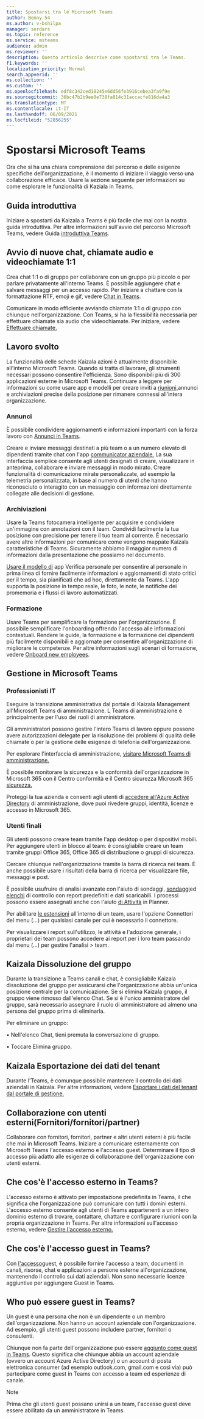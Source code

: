 ```yaml
---
title: Spostarsi tra le Microsoft Teams
author: Benny-54
ms.author: v-bshilpa
manager: serdars
ms.topic: reference
ms.service: msteams
audience: admin
ms.reviewer: ''
description: Questo articolo descrive come spostarsi tra le Teams.
f1.keywords: ''
localization_priority: Normal
search.appverid: ''
ms.collection: ''
ms.custom: ''
ms.openlocfilehash: edf8c342ced18245e6dd56fe3916cebea3fa9f9e
ms.sourcegitcommit: 36bc47b2b9ee0e738fa814c31accacfe816da4a3
ms.translationtype: MT
ms.contentlocale: it-IT
ms.lasthandoff: 06/09/2021
ms.locfileid: "52856255"
---
```

# <a name="navigate-microsoft-teams"></a>Spostarsi Microsoft Teams

Ora che si ha una chiara comprensione del percorso e delle esigenze specifiche dell'organizzazione, è il momento di iniziare il viaggio verso una collaborazione efficace. Usare la sezione seguente per informazioni su come esplorare le funzionalità di Kaziala in Teams.

## <a name="getting-started"></a>Guida introduttiva

Iniziare a spostarti da Kaizala a Teams è più facile che mai con la nostra guida introduttiva. Per altre informazioni sull'avvio del percorso Microsoft Teams, vedere Guida [introduttiva Teams](https://support.microsoft.com/office/start-and-pin-chats-a864b052-5e4b-4ccf-b046-2e26f40e21b5?wt.mc_id=otc_microsoft_teams&ui=en-us&rs=en-us&ad=us).

## <a name="starting-new-chats-11-audio-and-video-calls"></a>Avvio di nuove chat, chiamate audio e videochiamate 1:1

Crea chat 1:1 o di gruppo per collaborare con un gruppo più piccolo o per parlare privatamente all'interno Teams. È possibile aggiungere chat e salvare messaggi per un accesso rapido. Per iniziare a chattare con la formattazione RTF, emoji e gif, vedere [Chat in Teams](https://support.microsoft.com/office/start-and-pin-chats-a864b052-5e4b-4ccf-b046-2e26f40e21b5?wt.mc_id=otc_microsoft_teams&ui=en-us&rs=en-us&ad=us).

Comunicare in modo efficiente avviando chiamate 1:1 o di gruppo con chiunque nell'organizzazione. Con Teams, si ha la flessibilità necessaria per effettuare chiamate sia audio che videochiamate.  Per iniziare, vedere [Effettuare chiamate.](https://www.microsoft.com/videoplayer/embed/RE4rxv0?pid=ocpVideo0-innerdiv-oneplayer&postJsllMsg=true&maskLevel=20&market=en-us)

## <a name="getting-work-done"></a>Lavoro svolto

La funzionalità delle schede Kaizala azioni è attualmente disponibile all'interno Microsoft Teams. Quando si tratta di lavorare, gli strumenti necessari possono consentire l'efficienza. Sono disponibili più di 300 applicazioni esterne in Microsoft Teams. Continuare a leggere per informazioni su come usare app e modelli per creare inviti a [riunioni,](https://support.microsoft.com/office/meetings-in-teams-e0b0ae21-53ee-4462-a50d-ca9b9e217b67)annunci e archiviazioni precise della posizione per rimanere connessi all'intera organizzazione.

### <a name="announcements"></a>Annunci

È possibile condividere aggiornamenti e informazioni importanti con la forza lavoro con [Annunci in Teams](https://support.microsoft.com/office/send-an-announcement-to-a-channel-8f244ea6-235a-4dcc-9143-9c5b801b4992).

Creare e inviare messaggi destinati a più team o a un numero elevato di dipendenti tramite chat con l'app [communicator aziendale.](https://docs.microsoft.com/microsoftteams/platform/samples/app-templates#company-communicator) La sua interfaccia semplice consente agli utenti designati di creare, visualizzare in anteprima, collaborare e inviare messaggi in modo mirato. Creare funzionalità di comunicazione mirate personalizzate, ad esempio la telemetria personalizzata, in base al numero di utenti che hanno riconosciuto o interagito con un messaggio con informazioni direttamente collegate alle decisioni di gestione.

### <a name="check-ins"></a>Archiviazioni

Usare la Teams fotocamera intelligente per acquisire e condividere un'immagine con annotazioni con il team. Condividi facilmente la tua posizione con precisione per tenere il tuo team al corrente. È necessario avere altre informazioni per comunicare come vengono mappate Kaizala caratteristiche di Teams. Sicuramente abbiamo il maggior numero di informazioni dalla presentazione che possiamo nel documento.

[Usare il modello di](/microsoftteams/platform/samples/app-templates#staff-check-ins) app Verifica personale per consentire al personale in prima linea di fornire facilmente informazioni e aggiornamenti di stato critici per il tempo, sia pianificati che ad hoc, direttamente da Teams. L'app supporta la posizione in tempo reale, le foto, le note, le notifiche dei promemoria e i flussi di lavoro automatizzati.

### <a name="training"></a>Formazione

Usare Teams per semplificare la formazione per l'organizzazione. È possibile semplificare l'onboarding offrendo l'accesso alle informazioni contestuali. Rendere le guide, la formazione e la formazione dei dipendenti più facilmente disponibili e aggiornate per consentire all'organizzazione di migliorare le competenze. Per altre informazioni sugli scenari di formazione, vedere [Onboard new employees](https://support.microsoft.com/office/effectively-onboard-new-employees-691faccd-1d1a-4f47-99ac-b6c82973f5ee).

## <a name="management-in-microsoft-teams"></a>Gestione in Microsoft Teams

### <a name="it-professionals"></a>Professionisti IT

Eseguire la transizione amministrativa dal portale di Kaizala Management all'Microsoft Teams di amministrazione. L Teams di amministrazione è principalmente per l'uso dei ruoli di amministratore.

Gli amministratori possono gestire l'intero Teams di lavoro oppure possono avere autorizzazioni delegate per la risoluzione dei problemi di qualità delle chiamate o per la gestione delle esigenze di telefonia dell'organizzazione.

Per esplorare l'interfaccia di amministrazione, [visitare Microsoft Teams di amministrazione.](https://admin.teams.microsoft.com/)

È possibile monitorare la sicurezza e la conformità dell'organizzazione in [](/microsoft-365/compliance/microsoft-365-compliance-center) Microsoft 365 con il Centro conformità e il Centro sicurezza Microsoft 365 [sicurezza.](/microsoft-365/security/defender/overview-security-center)

Proteggi la tua azienda e consenti agli utenti di [accedere all'Azure Active Directory](https://aad.portal.azure.com/#@microsoft.onmicrosoft.com/dashboard/private/c7736064-7b28-4f3d-b366-2740a8d48020) di amministrazione, dove puoi rivedere gruppi, identità, licenze e accesso in Microsoft 365.

### <a name="end-users"></a>Utenti finali

Gli utenti possono creare team tramite l'app desktop o per dispositivi mobili. Per aggiungere utenti in blocco al team: è consigliabile creare un team tramite gruppi Office 365, Office 365 di distribuzione o gruppi di sicurezza.

Cercare chiunque nell'organizzazione tramite la barra di ricerca nei team. È anche possibile usare i risultati della barra di ricerca per visualizzare file, messaggi e post.

È possibile usufruire di analisi avanzate con l'aiuto di sondaggi, [sondaggi](https://www.office.com/launch/forms?auth=2)ed [elenchi](https://support.microsoft.com/office/get-started-with-lists-in-teams-c971e46b-b36c-491b-9c35-efeddd0297db) di controllo con report predefiniti e dati scaricabili. I processi possono essere assegnati anche con l'aiuto [di Attività](https://support.microsoft.com/office/manage-tasks-in-planner-ee61ecb0-a0bb-4c39-8682-f47fe7674f05) in Planner.

Per abilitare [le estensioni](/microsoftteams/platform/messaging-extensions/what-are-messaging-extensions) all'interno di un team, usare l'opzione Connettori del menu (...) per qualsiasi canale per cui è necessario il connettore.

Per visualizzare i report sull'utilizzo, le attività e l'adozione generale, i proprietari dei team possono accedere ai report per i loro team passando dal menu (...) per gestire l'analisi > team.

## <a name="kaizala-group-dissolution"></a>Kaizala Dissoluzione del gruppo

Durante la transizione a Teams canali e chat, è consigliabile Kaizala dissoluzione del gruppo per assicurarsi che l'organizzazione abbia un'unica posizione centrale per la comunicazione.  Se si elimina Kaizala gruppo, il gruppo viene rimosso dall'elenco Chat. Se si è l'unico amministratore del gruppo, sarà necessario assegnare il ruolo di amministratore ad almeno una persona del gruppo prima di eliminarla.

Per eliminare un gruppo:

 • Nell'elenco Chat, tieni premuta la conversazione di gruppo.

 • Toccare Elimina gruppo.

## <a name="kaizala-tenant-data-export"></a>Kaizala Esportazione dei dati del tenant

Durante l'Teams, è comunque possibile mantenere il controllo dei dati aziendali in Kaizala. Per altre informazioni, vedere [Esportare i dati del tenant dal portale di gestione.](/office365/kaizala/export-or-delete-your-data)

## <a name="collaborating-with-external-usersvendorssupplierspartners"></a>Collaborazione con utenti esterni(Fornitori/fornitori/partner)

Collaborare con fornitori, fornitori, partner e altri utenti esterni è più facile che mai in Microsoft Teams. Iniziare a comunicare esternamente con Microsoft Teams l'accesso esterno e l'accesso guest. Determinare il tipo di accesso più adatto alle esigenze di collaborazione dell'organizzazione con utenti esterni.

## <a name="what-is-external-access-in-teams"></a>Che cos'è l'accesso esterno in Teams?

L'accesso esterno è attivato per impostazione predefinita in Teams, il che significa che l'organizzazione può comunicare con tutti i domini esterni. L'accesso esterno consente agli utenti di Teams appartenenti a un intero dominio esterno di trovare, contattare, chattare e configurare riunioni con la propria organizzazione in Teams. Per altre informazioni sull'accesso esterno, vedere [Gestire l'accesso esterno.](/microsoftteams/manage-external-access)

## <a name="what-is-guest-access-in-teams"></a>Che cos'è l'accesso guest in Teams?

Con [l'accesso](/MicrosoftTeams/guest-access)guest, è possibile fornire l'accesso a team, documenti in canali, risorse, chat e applicazioni a persone esterne all'organizzazione, mantenendo il controllo sui dati aziendali. Non sono necessarie licenze aggiuntive per aggiungere Guest in Teams.

## <a name="who-can-be-a-guest-in-teams"></a>Who può essere guest in Teams?

Un guest è una persona che non è un dipendente o un membro dell'organizzazione. Non hanno un account aziendale con l'organizzazione. Ad esempio, gli utenti guest possono includere partner, fornitori o consulenti.

Chiunque non fa parte dell'organizzazione può essere [aggiunto come guest in Teams](/MicrosoftTeams/guest-access#how-a-guest-becomes-a-member-of-a-team). Questo significa che chiunque abbia un account aziendale (ovvero un account Azure Active Directory) o un account di posta elettronica consumer (ad esempio outlook.com, gmail.com e così via) può partecipare come guest in Teams con accesso a team ed esperienze di canale.

>[!NOTE]
> Prima che gli utenti guest possano unirsi a un team, l'accesso guest deve essere abilitato da un amministratore in Teams.
